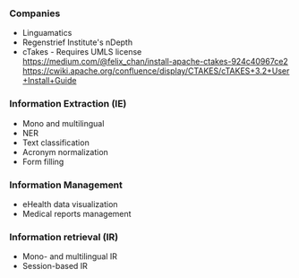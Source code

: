 ### Companies ###
* Linguamatics
* Regenstrief Institute's nDepth
* cTakes - Requires UMLS license
https://medium.com/@felix_chan/install-apache-ctakes-924c40967ce2
https://cwiki.apache.org/confluence/display/CTAKES/cTAKES+3.2+User+Install+Guide

### Information Extraction (IE) ###
* Mono and multilingual  
* NER
* Text classification
* Acronym normalization
* Form filling

### Information Management ###
* eHealth data visualization
* Medical reports management

### Information retrieval (IR) ###
* Mono- and multilingual IR
* Session-based IR










